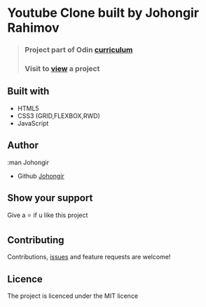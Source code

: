 # Youtube Clone built by Johongir Rahimov


> ### Project part of Odin [curriculum](https://www.theodinproject.com/courses/html-and-css/lessons/embedding-images-and-video)
> ### Visit to [view]() a project

## Built with
 * HTML5
 * CSS3 (GRID,FLEXBOX,RWD)
 * JavaScript


## Author
:man Johongir 
* Github [Johongir](https://github.com/Johongirr)

## Show your support
Give a :star: if u like this project


## Contributing
Contributions, [issues](https://github.com/Johongirr/calculator/issues) and feature requests are welcome!


## Licence
The project is licenced under the MIT licence
